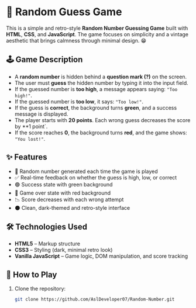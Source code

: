 # 🎯 Random Guess Game

This is a simple and retro-style **Random Number Guessing Game** built with **HTML**, **CSS**, and **JavaScript**. The game focuses on simplicity and a vintage aesthetic that brings calmness through minimal design. 😁

## 🕹️ Game Description

- A **random number** is hidden behind a **question mark (?)** on the screen.
- The user must **guess** the hidden number by typing it into the input field.
- If the guessed number is **too high**, a message appears saying: `"Too high!"`.
- If the guessed number is **too low**, it says: `"Too low!"`.
- If the guess is **correct**, the background turns **green**, and a success message is displayed.
- The player starts with **20 points**. Each wrong guess decreases the score by **1 point`.
- If the score reaches **0**, the background turns **red**, and the game shows: `"You lost!"`.

## ✨ Features

- 🎲 Random number generated each time the game is played  
- ✅ Real-time feedback on whether the guess is high, low, or correct  
- 🟢 Success state with green background  
- 🔴 Game over state with red background  
- 📉 Score decreases with each wrong attempt  
- 🌑 Clean, dark-themed and retro-style interface  

## 🛠 Technologies Used

- **HTML5** – Markup structure  
- **CSS3** – Styling (dark, minimal retro look)  
- **Vanilla JavaScript** – Game logic, DOM manipulation, and score tracking  

## 🚀 How to Play

1. Clone the repository:
   ```bash
   git clone https://github.com/AslDeveloper07/Random-Number.git
